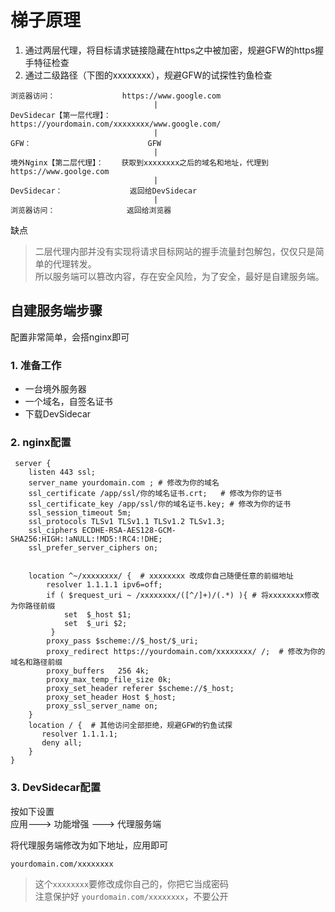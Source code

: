 # 梯子原理

1. 通过两层代理，将目标请求链接隐藏在https之中被加密，规避GFW的https握手特征检查
2. 通过二级路径（下图的xxxxxxxx），规避GFW的试探性钓鱼检查

```
浏览器访问：               https://www.google.com    
                                |
DevSidecar【第一层代理】：  https://yourdomain.com/xxxxxxxx/www.google.com/
                                |
GFW：                          GFW
                                |
境外Nginx【第二层代理】：    获取到xxxxxxxx之后的域名和地址，代理到https://www.goolge.com
                                |
DevSidecar：               返回给DevSidecar
                                |
浏览器访问：                返回给浏览器

```


缺点
> 二层代理内部并没有实现将请求目标网站的握手流量封包解包，仅仅只是简单的代理转发。      
> 所以服务端可以篡改内容，存在安全风险，为了安全，最好是自建服务端。

## 自建服务端步骤
配置非常简单，会搭nginx即可

###  1. 准备工作
* 一台境外服务器
* 一个域名，自签名证书
* 下载DevSidecar

### 2. nginx配置
```
 server {
    listen 443 ssl;  
    server_name yourdomain.com ; # 修改为你的域名
    ssl_certificate /app/ssl/你的域名证书.crt;   # 修改为你的证书
    ssl_certificate_key /app/ssl/你的域名证书.key; # 修改为你的证书
    ssl_session_timeout 5m;
    ssl_protocols TLSv1 TLSv1.1 TLSv1.2 TLSv1.3;
    ssl_ciphers ECDHE-RSA-AES128-GCM-SHA256:HIGH:!aNULL:!MD5:!RC4:!DHE;
    ssl_prefer_server_ciphers on;
    
   
    location ^~/xxxxxxxx/ {  # xxxxxxxx 改成你自己随便任意的前缀地址
        resolver 1.1.1.1 ipv6=off;
        if ( $request_uri ~ /xxxxxxxx/([^/]+)/(.*) ){ # 将xxxxxxxx修改为你路径前缀
            set  $_host $1;
            set  $_uri $2;
         }
        proxy_pass $scheme://$_host/$_uri;
        proxy_redirect https://yourdomain.com/xxxxxxxx/ /;  # 修改为你的域名和路径前缀
        proxy_buffers   256 4k;
        proxy_max_temp_file_size 0k;
        proxy_set_header referer $scheme://$_host;
        proxy_set_header Host $_host;
        proxy_ssl_server_name on;
    }
    location / {  # 其他访问全部拒绝，规避GFW的钓鱼试探
       resolver 1.1.1.1;
       deny all;
    }
}
```
### 3. DevSidecar配置
按如下设置       
应用---> 功能增强 ---> 代理服务端    

将代理服务端修改为如下地址，应用即可
```
yourdomain.com/xxxxxxxx
```

> 这个`xxxxxxxx`要修改成你自己的，你把它当成密码     
> 注意保护好 `yourdomain.com/xxxxxxxx`，不要公开
